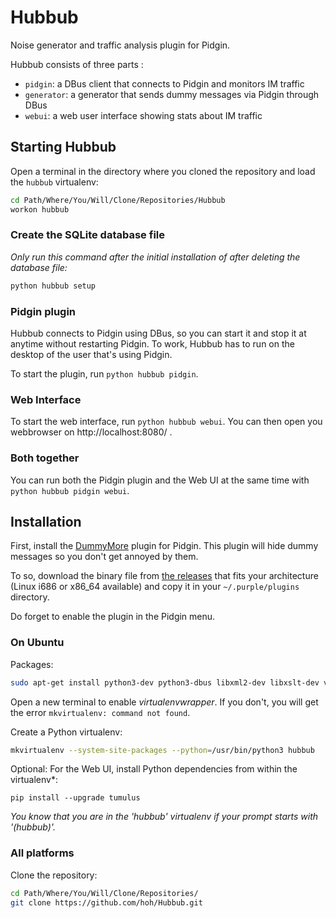 Hubbub
======

Noise generator and traffic analysis plugin for Pidgin.

Hubbub consists of three parts : 
* `pidgin`: a DBus client that connects to Pidgin and monitors IM traffic
* `generator`: a generator that sends dummy messages via Pidgin through DBus
* `webui`: a web user interface showing stats about IM traffic

## Starting Hubbub

Open a terminal in the directory where you cloned the repository and load the `hubbub` virtualenv:

```bash
cd Path/Where/You/Will/Clone/Repositories/Hubbub
workon hubbub
```

### Create the SQLite database file

_Only run this command after the initial installation of after deleting the database file:_

```bash
python hubbub setup
```

### Pidgin plugin

Hubbub connects to Pidgin using DBus, so you can start it and stop it at anytime without restarting Pidgin. To work, Hubbub has to run on the desktop of the user that's using Pidgin.

To start the plugin, run `python hubbub pidgin`.

### Web Interface

To start the web interface, run `python hubbub webui`. You can then open you webbrowser on http://localhost:8080/ .

### Both together

You can run both the Pidgin plugin and the Web UI at the same time with `python hubbub pidgin webui`.


## Installation

First, install the [DummyMore](https://github.com/hoh/DummyMore) plugin for Pidgin. This plugin will hide dummy messages so you don't get annoyed by them.

To so, download the binary file from [the releases](https://github.com/hoh/DummyMore/releases) that fits your architecture (Linux i686 or x86_64 available) and copy it in your `~/.purple/plugins` directory.

Do forget to enable the plugin in the Pidgin menu.

### On Ubuntu

Packages:

```bash
sudo apt-get install python3-dev python3-dbus libxml2-dev libxslt-dev virtualenvwrapper
```

Open a new terminal to enable _virtualenvwrapper_. If you don't, you will get the error `mkvirtualenv: command not found`.

Create a Python virtualenv:
```bash
mkvirtualenv --system-site-packages --python=/usr/bin/python3 hubbub
```

Optional: For the Web UI, install Python dependencies from within the virtualenv*:
```
pip install --upgrade tumulus
```

_You know that you are in the 'hubbub' virtualenv if your prompt starts with '(hubbub)'._

### All platforms

Clone the repository:

```bash
cd Path/Where/You/Will/Clone/Repositories/
git clone https://github.com/hoh/Hubbub.git
```
